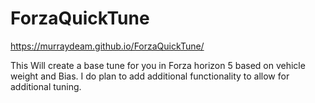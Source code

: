 # ForzaQuickTune

https://murraydeam.github.io/ForzaQuickTune/

This Will create a base tune for you in Forza horizon 5 based on vehicle weight and Bias. I do plan to add additional functionality to allow for additional tuning.
